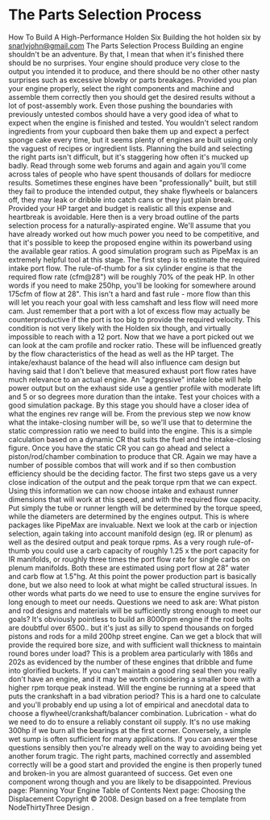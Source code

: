 # The Parts Selection Process

How To Build A High-Performance Holden Six
Building the hot holden six
by snarlyjohn@gmail.com
The Parts Selection Process
Building an engine shouldn't be an adventure. By that, I mean that
when it's finished there should be no surprises. Your engine should produce
very close to the output you intended it to produce, and there should be no other
other nasty surprises such as excessive blowby or parts breakages. Provided
you plan your engine properly, select the right components and machine and assemble
them correctly then you should get the desired results without a lot of
post-assembly work. Even those pushing the boundaries with previously untested
combos should have a very good idea of what to expect when the engine is finished
and tested.
You wouldn't select random ingredients from your cupboard then bake them up
and expect a perfect sponge cake every time, but it seems plenty of engines are built
using only the vaguest of recipes or ingredient lists. 
Planning the build and selecting the right parts isn't difficult, but it's
staggering how often it's mucked up badly. Read through some web forums and again
and again you'll come across tales of people who have spent thousands of dollars
for mediocre results. Sometimes these engines have been "professionally" built,
but still they fail to produce the intended output, they shake flywheels or balancers off,
they may leak or dribble into catch cans or they just plain break. Provided
your HP target and budget is realistic all this expense and heartbreak is avoidable.
Here then is a very broad outline of the parts selection process for a naturally-aspirated
engine. We'll assume that you have already worked out how much power you need to be competitive,
and that it's possible to keep the proposed engine within its powerband using the available
gear ratios. A good simulation program such as PipeMax is an extremely helpful tool at this stage.
The first step is to estimate the required intake port flow. The rule-of-thumb for a six cylinder
engine is that the required flow rate (cfm@28") will be roughly 70% of the peak HP. In
other words if you need to make 250hp, you'll be looking for somewhere around 175cfm of flow at
28". This isn't a hard and fast rule - more flow than this will let you reach your goal with less
camshaft and less flow will need more cam. Just remember that a port with a lot of excess flow
may actually be counterproductive if the port is too big to provide the required velocity. This condition
is not very likely with the Holden six though, and virtually impossible to reach with a 12 port.
Now that we have a port picked out we can look at the cam profile and rocker ratio. These will be influenced
greatly by the flow characteristics of the head as well as the HP target. The intake/exhaust
balance of the head will also influence cam design but having said that I don't believe that measured
exhaust port flow rates have much relevance to an actual engine. An "aggressive" intake lobe will help
power output but on the exhaust side use a gentler profile with moderate lift and 5 or so degrees more
duration than the intake. Test your choices with a good simulation package. By this stage
you should have a closer idea of what the engines rev range will be.
From the previous step we now know what the intake-closing number will be, so we'll use that to determine the static
compression ratio we need to build into the engine. This is a simple calculation based on a dynamic
CR that suits the fuel and the intake-closing figure. Once you have the static CR you can go ahead
and select a piston/rod/chamber combination to produce that CR. Again we may have a number of possible
combos that will work and if so then combustion efficiency should be the deciding factor.
The first two steps gave us a very close indication of the output and the peak torque rpm that
we can expect. Using this information we can now choose intake and exhaust runner dimensions that
will work at this speed, and with the required flow capacity. Put simply the tube or runner length
will be determined by the torque speed, while the diameters are determined by the engines output.
This is where packages like PipeMax are invaluable.
Next we look at the carb or injection selection, again taking into account manifold design (eg. IR or plenum) as well
as the desired output and peak torque rpms. As a very rough rule-of-thumb you could use a carb capacity of roughly
1.25 x the port capacity for IR manifolds, or roughly three times the port flow rate for single
carbs on plenum manifolds. Both these are estimated using port flow at 28" water and carb flow at 1.5"hg.
At this point the power production part is basically done, but we also need to look at what might be called structural issues.
In other words what parts do we need to use to ensure the engine survives for long enough to meet our needs.
Questions we need to ask are:
What piston and rod designs and materials will be sufficiently strong enough to meet our goals? It's
obviously pointless to build an 8000rpm engine if the rod bolts are doubtful over 6500.. but it's just as silly to
spend thousands on forged pistons and rods for a mild 200hp street engine.
Can we get a block that will provide the required bore size, and with sufficient wall thickness to maintain
round bores under load? This is a problem area particularly with 186s and 202s as evidenced by the number of
these engines that dribble and fume into glorified buckets. If you can't maintain a good ring seal then you
really don't have an engine, and it may be worth considering a smaller bore with a higher rpm torque peak instead.
Will the engine be running at a speed that puts the crankshaft in a bad vibration period? This is a hard one
to calculate and you'll probably end up using a lot of empirical and anecdotal data to choose a flywheel/crankshaft/balancer
combination.
Lubrication - what do we need to do to ensure a reliably constant oil supply. It's no use making 300hp if we
burn all the bearings at the first corner. Conversely, a simple wet sump is often sufficient for many applications.
If you can answer these questions sensibly then you're already well on the way to avoiding being yet another forum tragic.
The right parts, machined correctly and assembled correctly will be a good start and provided the engine
is then properly tuned and broken-in you are almost guaranteed of success. Get even one component wrong though
and you are likely to be disappointed.
Previous page: Planning Your Engine
Table of Contents
Next page: Choosing the Displacement
Copyright © 2008. Design
based on a free template from
NodeThirtyThree
Design
.